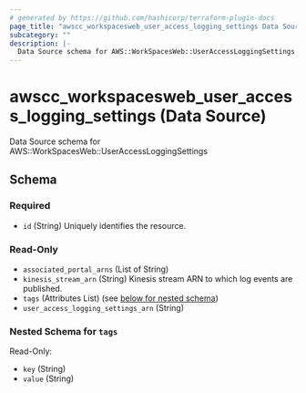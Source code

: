 ```yaml
---
# generated by https://github.com/hashicorp/terraform-plugin-docs
page_title: "awscc_workspacesweb_user_access_logging_settings Data Source - terraform-provider-awscc"
subcategory: ""
description: |-
  Data Source schema for AWS::WorkSpacesWeb::UserAccessLoggingSettings
---
```


# awscc_workspacesweb_user_access_logging_settings (Data Source)

Data Source schema for AWS::WorkSpacesWeb::UserAccessLoggingSettings



<!-- schema generated by tfplugindocs -->
## Schema

### Required

- `id` (String) Uniquely identifies the resource.

### Read-Only

- `associated_portal_arns` (List of String)
- `kinesis_stream_arn` (String) Kinesis stream ARN to which log events are published.
- `tags` (Attributes List) (see [below for nested schema](#nestedatt--tags))
- `user_access_logging_settings_arn` (String)

<a id="nestedatt--tags"></a>
### Nested Schema for `tags`

Read-Only:

- `key` (String)
- `value` (String)
